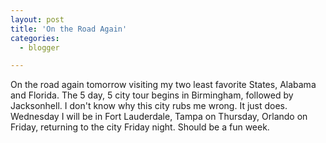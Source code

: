 ```yaml
---
layout: post
title: 'On the Road Again'
categories:
  - blogger

---
```


On the road again tomorrow visiting my two least favorite States, Alabama and Florida.  The 5 day, 5 city tour begins in Birmingham, followed by Jacksonhell.  I don't know why this city rubs me wrong.  It just does.  Wednesday I will be in Fort Lauderdale, Tampa on Thursday, Orlando on Friday, returning to the city Friday night.  Should be a fun week.
